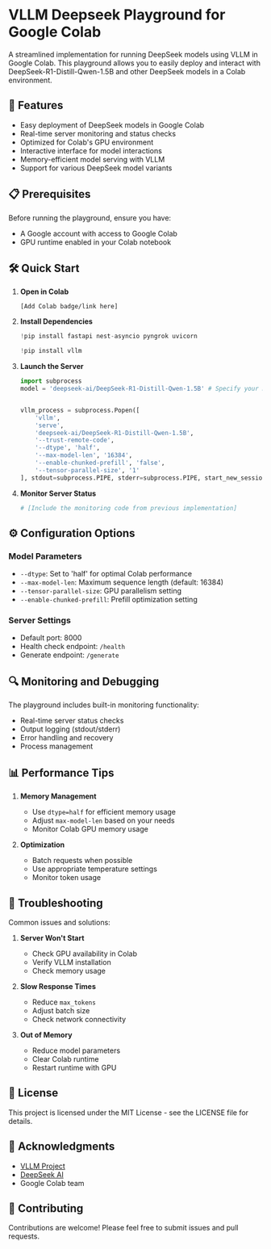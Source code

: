 # VLLM Deepseek Playground for Google Colab

A streamlined implementation for running DeepSeek models using VLLM in Google Colab. This playground allows you to easily deploy and interact with DeepSeek-R1-Distill-Qwen-1.5B and other DeepSeek models in a Colab environment.

## 🚀 Features

- Easy deployment of DeepSeek models in Google Colab
- Real-time server monitoring and status checks
- Optimized for Colab's GPU environment
- Interactive interface for model interactions
- Memory-efficient model serving with VLLM
- Support for various DeepSeek model variants

## 📋 Prerequisites

Before running the playground, ensure you have:
- A Google account with access to Google Colab
- GPU runtime enabled in your Colab notebook

## 🛠️ Quick Start

1. **Open in Colab**
   ```
   [Add Colab badge/link here]
   ```

2. **Install Dependencies**
   ```python
   !pip install fastapi nest-asyncio pyngrok uvicorn

   !pip install vllm
   ```

3. **Launch the Server**
   ```python
   import subprocess
   model = 'deepseek-ai/DeepSeek-R1-Distill-Qwen-1.5B' # Specify your model here.

   
   vllm_process = subprocess.Popen([
       'vllm',
       'serve',
       'deepseek-ai/DeepSeek-R1-Distill-Qwen-1.5B',
       '--trust-remote-code',
       '--dtype', 'half',
       '--max-model-len', '16384',
       '--enable-chunked-prefill', 'false',
       '--tensor-parallel-size', '1'
   ], stdout=subprocess.PIPE, stderr=subprocess.PIPE, start_new_session=True)
   ```

4. **Monitor Server Status**
   ```python
   # [Include the monitoring code from previous implementation]
   ```

## ⚙️ Configuration Options

### Model Parameters
- `--dtype`: Set to 'half' for optimal Colab performance
- `--max-model-len`: Maximum sequence length (default: 16384)
- `--tensor-parallel-size`: GPU parallelism setting
- `--enable-chunked-prefill`: Prefill optimization setting

### Server Settings
- Default port: 8000
- Health check endpoint: `/health`
- Generate endpoint: `/generate`

## 🔍 Monitoring and Debugging

The playground includes built-in monitoring functionality:
- Real-time server status checks
- Output logging (stdout/stderr)
- Error handling and recovery
- Process management

## 📊 Performance Tips

1. **Memory Management**
   - Use `dtype=half` for efficient memory usage
   - Adjust `max-model-len` based on your needs
   - Monitor Colab GPU memory usage

2. **Optimization**
   - Batch requests when possible
   - Use appropriate temperature settings
   - Monitor token usage

## 🚧 Troubleshooting

Common issues and solutions:

1. **Server Won't Start**
   - Check GPU availability in Colab
   - Verify VLLM installation
   - Check memory usage

2. **Slow Response Times**
   - Reduce `max_tokens`
   - Adjust batch size
   - Check network connectivity

3. **Out of Memory**
   - Reduce model parameters
   - Clear Colab runtime
   - Restart runtime with GPU

## 📝 License

This project is licensed under the MIT License - see the LICENSE file for details.

## 🙏 Acknowledgments

- [VLLM Project](https://github.com/vllm-project/vllm)
- [DeepSeek AI](https://github.com/deepseek-ai)
- Google Colab team

## 🤝 Contributing

Contributions are welcome! Please feel free to submit issues and pull requests.